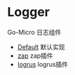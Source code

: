 # Logger

Go-Micro 日志组件

- [Default](./default) 默认实现
- [zap](./zap) zap插件
- [logrus](./logrus) logrus插件